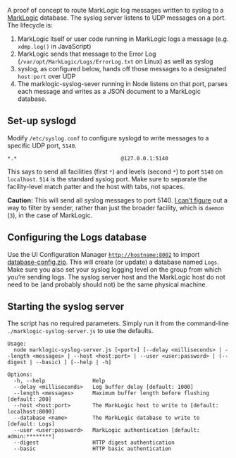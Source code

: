 A proof of concept to route MarkLogic log messages written to syslog to a [MarkLogic](http://developer.marklogic.com/) database. 
The syslog server listens to UDP messages on a port. The lifecycle is: 

1. MarkLogic itself or user code running in MarkLogic logs a message (e.g. `xdmp.log()` in JavaScript) 
2. MarkLogic sends that message to the Error Log (`/var/opt/MarkLogic/Logs/ErrorLog.txt` on Linux) as well as syslog 
3. syslog, as configured below, hands off those messages to a designated `host:port` over UDP 
4. The marklogic-syslog-sever running in Node listens on that port, parses each message and writes as a JSON document to a MarkLogic database.  

## Set-up syslogd

Modify `/etc/syslog.conf` to configure syslogd to write messages to a specific UDP port, `5140`.

```
*.*									@127.0.0.1:5140
```

This says to send all facilities (first `*`) and levels (second `*`) to port `5140` on `localhost`. `514` is the standard syslog port. Make sure to separate the facility-level match patter and the host with tabs, not spaces.

**Caution:** This will send all syslog messages to port 5140. [I can’t figure](https://superuser.com/questions/844050/syslogd-filter-by-sender) out a way to filter by sender, rather than just the broader facility, which is `daemon` (`3`), in the case of MarkLogic.

## Configuring the Logs database

Use the UI Configuration Manager [`http://hostname:8002`](http://localhost:8002/) to import [database-config.zip](/jmakeig/marklogic-syslog-server/blob/master/config/database-config.zip?raw=true). This will create (or update) a database named `Logs`. Make sure you also set your syslog logging level on the group from which you’re sending logs. The syslog server host and the MarkLogic host do not need to be (and probably should not) be the same physical machine.

## Starting the syslog server

The script has no required parameters. Simply run it from the command-line `./marklogic-syslog-server.js` to use the defaults. 

```
Usage:
  node marklogic-syslog-server.js [<port>] [--delay <milliseconds> | --length <messages> | --host <host:port> | --user <user:password> | (--digest | --basic) ] [--help | -h]

Options:
  -h, --help               Help
  --delay <milliseconds>   Log buffer delay [default: 1000]
  --length <messages>      Maximum buffer length before flushing [default: 200]
  --host <host:port>       The MarkLogic host to write to [default: localhost:8000]
  --database <name>        The MarkLogic database to write to [default: Logs]
  --user <user:password>   MarkLogic authentication [default: admin:********]
  --digest                 HTTP digest authentication
  --basic                  HTTP basic authentication
```
